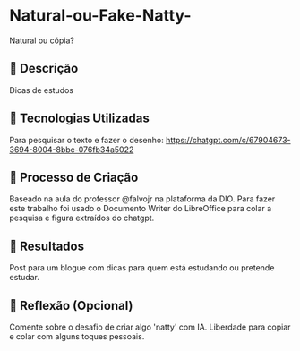 # Natural-ou-Fake-Natty-
Natural ou cópia?
## 📒 Descrição
Dicas de estudos
## 🤖 Tecnologias Utilizadas
Para pesquisar o texto e fazer o desenho:
https://chatgpt.com/c/67904673-3694-8004-8bbc-076fb34a5022
## 🧐 Processo de Criação
Baseado na aula do professor @falvojr na plataforma da DIO. 
Para fazer este trabalho foi usado o Documento Writer do LibreOffice para colar a pesquisa e figura extraídos do chatgpt.
## 🚀 Resultados
Post para um blogue com dicas para quem está estudando ou pretende estudar.
## 💭 Reflexão (Opcional)
Comente sobre o desafio de criar algo 'natty' com IA.
Liberdade para copiar e colar com alguns toques pessoais.
